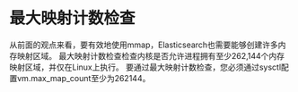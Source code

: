 # 最大映射计数检查
从前面的观点来看，要有效地使用mmap，Elasticsearch也需要能够创建许多内存映射区域。 最大映射计数检查检查内核是否允许进程拥有至少262,144个内存映射区域，并仅在Linux上执行。 要通过最大映射计数检查，您必须通过sysctl配置vm.max_map_count至少为262144。